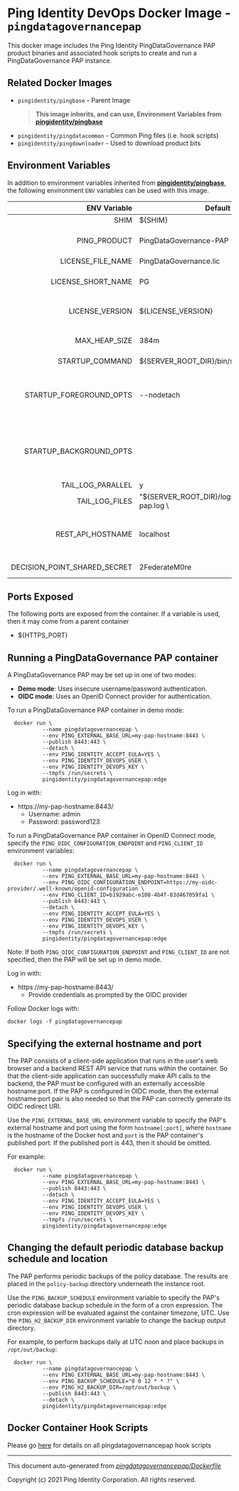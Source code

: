 
# Ping Identity DevOps Docker Image - `pingdatagovernancepap`

This docker image includes the Ping Identity PingDataGovernance PAP product binaries
and associated hook scripts to create and run a PingDataGovernance PAP instance.

## Related Docker Images
- `pingidentity/pingbase` - Parent Image
	>**This image inherits, and can use, Environment Variables from [pingidentity/pingbase](https://devops.pingidentity.com/docker-images/pingbase/)**
- `pingidentity/pingdatacommon` - Common Ping files (i.e. hook scripts)
- `pingidentity/pingdownloader` - Used to download product bits

## Environment Variables
In addition to environment variables inherited from **[pingidentity/pingbase](https://devops.pingidentity.com/docker-images/pingbase/)**,
the following environment `ENV` variables can be used with
this image.

| ENV Variable  | Default     | Description
| ------------: | ----------- | ---------------------------------
| SHIM  | ${SHIM}  |
| PING_PRODUCT  | PingDataGovernance-PAP  | PingIdentity license version Ping product name
| LICENSE_FILE_NAME  | PingDataGovernance.lic  | Name of License File
| LICENSE_SHORT_NAME  | PG  | Shortname used when retrieving license from License Server
| LICENSE_VERSION  | ${LICENSE_VERSION}  | Version used when retrieving license from License Server
| MAX_HEAP_SIZE  | 384m  | Minimal Heap size required for Ping DataGovernance PAP
| STARTUP_COMMAND  | ${SERVER_ROOT_DIR}/bin/start-server  |
| STARTUP_FOREGROUND_OPTS  | --nodetach  | Adding lockdown mode so non administrive connections be made until server has been started with replication enabled
| STARTUP_BACKGROUND_OPTS  |   | Adding lockdown mode so non administrive connections be made until server has been started with replication enabled
| TAIL_LOG_PARALLEL  | y  |
| TAIL_LOG_FILES  | "${SERVER_ROOT_DIR}/logs/datagovernance-pap.log \  | Files tailed once container has started
| REST_API_HOSTNAME  | localhost  | Hostname used for the REST API (deprecated, use `PING_EXTERNAL_BASE_URL` instead)
| DECISION_POINT_SHARED_SECRET  | 2FederateM0re  | Define shared secret between PDG and PAP
## Ports Exposed
The following ports are exposed from the container.  If a variable is
used, then it may come from a parent container
- ${HTTPS_PORT}

## Running a PingDataGovernance PAP container

A PingDataGovernance PAP may be set up in one of two modes:

* **Demo mode**: Uses insecure username/password authentication.
* **OIDC mode**: Uses an OpenID Connect provider for authentication.

To run a PingDataGovernance PAP container in demo mode:

```
  docker run \
           --name pingdatagovernancepap \
           --env PING_EXTERNAL_BASE_URL=my-pap-hostname:8443 \
           --publish 8443:443 \
           --detach \
           --env PING_IDENTITY_ACCEPT_EULA=YES \
           --env PING_IDENTITY_DEVOPS_USER \
           --env PING_IDENTITY_DEVOPS_KEY \
           --tmpfs /run/secrets \
           pingidentity/pingdatagovernancepap:edge
```

Log in with:
* https://my-pap-hostname:8443/
  * Username: admin
  * Password: password123

To run a PingDataGovernance PAP container in OpenID Connect mode, specify
the `PING_OIDC_CONFIGURATION_ENDPOINT` and `PING_CLIENT_ID` environment
variables:

```
  docker run \
           --name pingdatagovernancepap \
           --env PING_EXTERNAL_BASE_URL=my-pap-hostname:8443 \
           --env PING_OIDC_CONFIGURATION_ENDPOINT=https://my-oidc-provider/.well-known/openid-configuration \
           --env PING_CLIENT_ID=b1929abc-e108-4b4f-83d467059fa1 \
           --publish 8443:443 \
           --detach \
           --env PING_IDENTITY_ACCEPT_EULA=YES \
           --env PING_IDENTITY_DEVOPS_USER \
           --env PING_IDENTITY_DEVOPS_KEY \
           --tmpfs /run/secrets \
           pingidentity/pingdatagovernancepap:edge
```

Note: If both `PING_OIDC_CONFIGURATION_ENDPOINT` and `PING_CLIENT_ID` are
not specified, then the PAP will be set up in demo mode.

Log in with:
* https://my-pap-hostname:8443/
  * Provide credentials as prompted by the OIDC provider

Follow Docker logs with:

```
docker logs -f pingdatagovernancepap
```


## Specifying the external hostname and port

The PAP consists of a client-side application that runs in the user's web
browser and a backend REST API service that runs within the container. So
that the client-side application can successfully make API calls to the
backend, the PAP must be configured with an externally accessible
hostname:port. If the PAP is configured in OIDC mode, then the external
hostname:port pair is also needed so that the PAP can correctly generate its
OIDC redirect URI.

Use the `PING_EXTERNAL_BASE_URL` environment variable to specify the PAP's
external hostname and port using the form `hostname[:port]`, where `hostname`
is the hostname of the Docker host and `port` is the PAP container's published
port. If the published port is 443, then it should be omitted.

For example:

```
  docker run \
           --name pingdatagovernancepap \
           --env PING_EXTERNAL_BASE_URL=my-pap-hostname:8443 \
           --publish 8443:443 \
           --detach \
           --env PING_IDENTITY_ACCEPT_EULA=YES \
           --env PING_IDENTITY_DEVOPS_USER \
           --env PING_IDENTITY_DEVOPS_KEY \
           --tmpfs /run/secrets \
           pingidentity/pingdatagovernancepap:edge
```


## Changing the default periodic database backup schedule and location

The PAP performs periodic backups of the policy database. The results
are placed in the `policy-backup` directory underneath the instance root.

Use the `PING_BACKUP_SCHEDULE` environment variable to specify the PAP's
periodic database backup schedule in the form of a cron expression.
The cron expression will be evaluated against the container timezone,
UTC. Use the `PING_H2_BACKUP_DIR` environment variable to change the
backup output directory.

For example, to perform backups daily at UTC noon and place backups in
`/opt/out/backup`:

```
  docker run \
           --name pingdatagovernancepap \
           --env PING_EXTERNAL_BASE_URL=my-pap-hostname:8443 \
           --env PING_BACKUP_SCHEDULE="0 0 12 * * ?" \
           --env PING_H2_BACKUP_DIR=/opt/out/backup \
           --publish 8443:443 \
           --detach \
           pingidentity/pingdatagovernancepap:edge
```


## Docker Container Hook Scripts
Please go [here](https://github.com/pingidentity/pingidentity-devops-getting-started/tree/master/docs/docker-images/pingdatagovernancepap/hooks/README.md) for details on all pingdatagovernancepap hook scripts

---
This document auto-generated from _[pingdatagovernancepap/Dockerfile](https://github.com/pingidentity/pingidentity-docker-builds/blob/master/pingdatagovernancepap/Dockerfile)_

Copyright (c) 2021 Ping Identity Corporation. All rights reserved.
